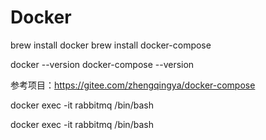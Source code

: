 # Docker

brew install docker
brew install docker-compose

docker --version
docker-compose --version

参考项目：https://gitee.com/zhengqingya/docker-compose

docker exec -it rabbitmq /bin/bash 

docker exec -it rabbitmq /bin/bash 